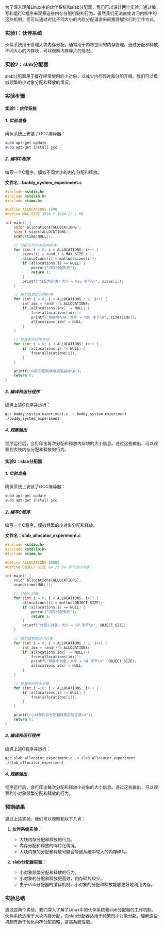 为了深入理解Linux中的伙伴系统和slab分配器，我们可以设计两个实验，通过编写和运行C程序来观察这些内存分配机制的行为。虽然我们无法直接访问内核中的这些机制，但可以通过对比不同大小的内存分配请求来间接理解它们的工作方式。

### 实验1：伙伴系统
伙伴系统用于管理大块内存分配，通常用于内核空间的内存管理。通过分配和释放不同大小的内存块，可以观察内存碎片的情况。

### 实验2：slab分配器
slab分配器用于缓存经常使用的小对象，以减少内存碎片和分配开销。我们可以模拟频繁的小对象分配和释放的情况。

### 实验步骤

#### 实验1：伙伴系统

##### 1. 实验准备
确保系统上安装了GCC编译器：
```bash
sudo apt-get update
sudo apt-get install gcc
```

##### 2. 编写C程序
编写一个C程序，模拟不同大小的内存分配和释放。

**文件名：buddy_system_experiment.c**

```c
#include <stdio.h>
#include <stdlib.h>
#include <time.h>

#define ALLOCATIONS 1000
#define MAX_SIZE 1024 * 1024 // 1 MB

int main() {
    void* allocations[ALLOCATIONS];
    size_t sizes[ALLOCATIONS];
    srand(time(NULL));

    // 分配不同大小的内存块
    for (int i = 0; i < ALLOCATIONS; i++) {
        sizes[i] = rand() % MAX_SIZE + 1;
        allocations[i] = malloc(sizes[i]);
        if (allocations[i] == NULL) {
            perror("内存分配失败");
            return 1;
        }
        printf("分配内存块：大小 = %zu 字节\n", sizes[i]);
    }

    // 随机释放部分内存块
    for (int i = 0; i < ALLOCATIONS / 2; i++) {
        int idx = rand() % ALLOCATIONS;
        if (allocations[idx] != NULL) {
            free(allocations[idx]);
            printf("释放内存块：大小 = %zu 字节\n", sizes[idx]);
            allocations[idx] = NULL;
        }
    }

    // 释放剩余的内存块
    for (int i = 0; i < ALLOCATIONS; i++) {
        if (allocations[i] != NULL) {
            free(allocations[i]);
        }
    }

    printf("内存分配和释放实验完成\n");
    return 0;
}
```

##### 3. 编译和运行程序
编译上述C程序并运行：
```bash
gcc buddy_system_experiment.c -o buddy_system_experiment
./buddy_system_experiment
```

##### 4. 观察输出
程序运行后，会打印出每次分配和释放内存块的大小信息。通过这些输出，可以观察到大块内存分配和释放的行为。

#### 实验2：slab分配器

##### 1. 实验准备
确保系统上安装了GCC编译器：
```bash
sudo apt-get update
sudo apt-get install gcc
```

##### 2. 编写C程序
编写一个C程序，模拟频繁的小对象分配和释放。

**文件名：slab_allocator_experiment.c**

```c
#include <stdio.h>
#include <stdlib.h>
#include <time.h>

#define ALLOCATIONS 10000
#define OBJECT_SIZE 64 // 64 字节的小对象

int main() {
    void* allocations[ALLOCATIONS];
    srand(time(NULL));

    // 分配小对象
    for (int i = 0; i < ALLOCATIONS; i++) {
        allocations[i] = malloc(OBJECT_SIZE);
        if (allocations[i] == NULL) {
            perror("内存分配失败");
            return 1;
        }
        printf("分配小对象：大小 = %d 字节\n", OBJECT_SIZE);
    }

    // 随机释放部分小对象
    for (int i = 0; i < ALLOCATIONS / 2; i++) {
        int idx = rand() % ALLOCATIONS;
        if (allocations[idx] != NULL) {
            free(allocations[idx]);
            printf("释放小对象：大小 = %d 字节\n", OBJECT_SIZE);
            allocations[idx] = NULL;
        }
    }

    // 释放剩余的小对象
    for (int i = 0; i < ALLOCATIONS; i++) {
        if (allocations[i] != NULL) {
            free(allocations[i]);
        }
    }

    printf("小对象内存分配和释放实验完成\n");
    return 0;
}
```

##### 3. 编译和运行程序
编译上述C程序并运行：
```bash
gcc slab_allocator_experiment.c -o slab_allocator_experiment
./slab_allocator_experiment
```

##### 4. 观察输出
程序运行后，会打印出每次分配和释放小对象的大小信息。通过这些输出，可以观察到小对象频繁分配和释放的行为。

### 预期结果

通过上述实验，我们可以观察到以下几点：

1. **伙伴系统实验**：
   - 大块内存分配和释放的行为。
   - 内存分配和释放的碎片化情况。
   - 大块内存的分配和释放可能会导致系统中较大的内存碎片。

2. **slab分配器实验**：
   - 小对象频繁分配和释放的行为。
   - 小对象的分配和释放更高效，内存碎片较少。
   - 由于slab分配器的缓存机制，小对象的分配和释放能够更好地利用内存。

### 实验总结

通过这两个实验，我们深入了解了Linux中的伙伴系统和slab分配器的工作机制。伙伴系统适用于大块内存分配，而slab分配器适用于频繁的小对象分配。理解这些机制有助于优化内存分配策略，提高系统性能。